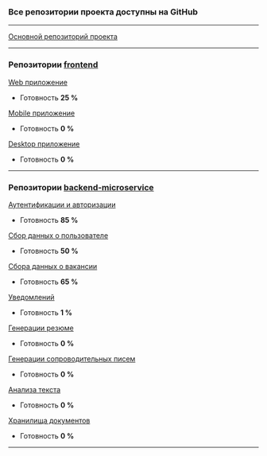 ### Все репозитории проекта доступны на GitHub

-----------------------------------------

[Основной репозиторий проекта](https://github.com/Freyzan2006/QH)


-----------------------------------------

### Репозитории [frontend](https://github.com/Freyzan2006/QH-frontend)

[Web приложение](https://github.com/Freyzan2006/QH-frontend-web) 
- Готовность **25 %**

[Mobile приложение](https://github.com/Freyzan2006/QH-frontend-mobile) 
- Готовность **0 %**

[Desktop приложение](https://github.com/Freyzan2006/QH-frontend-desktop)
- Готовность **0 %**


-----------------------------------------

### Репозитории [backend-microservice](https://github.com/Freyzan2006/QH-backend)

[Аутентификации и авторизации](https://github.com/Freyzan2006/QH-backend-auth) 
- Готовность **85 %**

[Сбор данных о пользователе](https://github.com/Freyzan2006/QH-backend-UserData)
- Готовность **50 %**

[Сбора данных о вакансии](https://github.com/Freyzan2006/QH-backend-jobData)
- Готовность **65 %**

[Уведомлений](https://github.com/Freyzan2006/QH-backend-notification)
- Готовность **1 %**

[Генерации резюме](https://github.com/Freyzan2006/QH-backend-resumeGeneration)
- Готовность **0 %**

[Генерации сопроводительных писем](https://github.com/Freyzan2006/QH-backend-coverLetters)
- Готовность **0 %**

[Анализа текста](https://github.com/Freyzan2006/QH-backend-textAnalysis)
- Готовность **0 %**

[Хранилища документов](https://github.com/Freyzan2006/QH-backend-docStorage)
- Готовность **0 %**

-----------------------------------------
